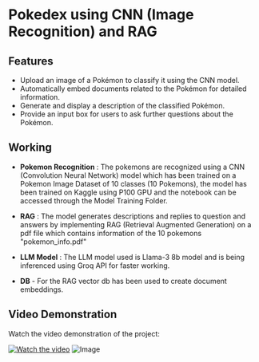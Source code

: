 # Pokedex using CNN (Image Recognition) and RAG

## Features

- Upload an image of a Pokémon to classify it using the CNN model.
- Automatically embed documents related to the Pokémon for detailed information.
- Generate and display a description of the classified Pokémon.
- Provide an input box for users to ask further questions about the Pokémon.

## Working

- **Pokemon Recognition** : The pokemons are recognized using a CNN (Convolution Neural Network) model which has been trained on a Pokemon Image Dataset of 10 classes (10 Pokemons), the model has been trained on Kaggle using P100 GPU and the notebook can be accessed through the Model Training Folder.

- **RAG** : The model generates descriptions and replies to question and answers by implementing RAG (Retrieval Augmented Generation) on a pdf file which contains information of the 10 pokemons "pokemon_info.pdf"

- **LLM Model** : The LLM model used is Llama-3 8b model and is being inferenced using Groq API for faster working.

- **DB** - For the RAG vector db has been used to create document embeddings.

## Video Demonstration

Watch the video demonstration of the project:

[![Watch the video](https://img.youtube.com/vi/dQw4w9WgXcQ/maxresdefault.jpg)](https://youtu.be/ddFb79D8c7g)
![Image](https://github.com/Wriath18/PokeDex_Streamlit_LLM/blob/main/Screenshot%202024-06-17%20135642.png)
